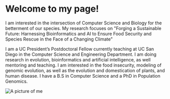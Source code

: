# Welcome to my page!

I am interested in the intersection of Computer Science and Biology for the betterment of our species.
My research focuses on "Forging a Sustainable Future: Harnessing Bioinformatics and AI to Ensure Food Security and Species Rescue in the Face of a Changing Climate"

I am a UC President’s Postdoctoral Fellow currently teaching at UC San Diego in the Computer Science and Engineering Department. I am doing research in evolution, bioinformatics and artificial intelligence, as well mentoring and teaching. I am interested in the food insecurity, modeling of genomic evolution, as well as the evolution and domestication of plants, and human disease. I have a B.S in Computer Science and a PhD in Population Genomics.

![A picture of me](http://github.com/esolares/esolares.github.io/Solares-Edwin.png)